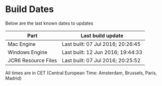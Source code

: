 # Build Dates

Below are the last known dates to updates

Part | Last build update
-----|-----
Mac Engine | Last built: 07 Jul 2016; 20:26:45
Windows Engine | Last built: 12 Jun 2016; 19:44:33
JCR6 Resource Files | Last built: 07 Jul 2016; 20:25:52
All times are in CET (Central European Time: Amsterdam, Brussels, Paris, Madrid)



